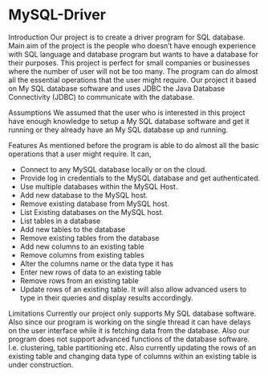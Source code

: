 MySQL-Driver
============
Introduction
Our project is to create a driver program for SQL database. Main aim of the project is the people who doesn’t have enough experience with SQL language and database program but wants to have a database for their purposes. This project is perfect for small companies or businesses where the number of user will not be too many. The program can do almost all the essential operations that the user might require. Our project it based on My SQL database software and uses JDBC the Java Database Connectivity (JDBC) to communicate with the database.

Assumptions
We assumed that the user who is interested in this project have enough knowledge to setup a My SQL database software and get it running or they already have an My SQL database up and running.

Features
As mentioned before the program is able to do almost all the basic operations that a user might require. It can,
* Connect to any MySQL database locally or on the cloud.
*	Provide log in credentials to the MySQL database and get authenticated.
*	Use multiple databases within the MySQL Host.
*	Add new database to the MySQL host.
*	Remove existing database from MySQL host.
*	List Existing databases on the MySQL host.
*	List tables in a database
*	Add new tables to the database 
*	Remove existing tables from the database
*	Add new columns to an existing table
*	Remove columns from existing tables
*	Alter the columns name or the data type it has
*	Enter new rows of data to an existing table 
*	Remove rows from an existing table
*	Update rows of an existing table.
It will also allow advanced users to type in their queries and display results accordingly.

Limitations
Currently our project only supports My SQL database software. Also since our program is working on the single thread it can have delays on the user interface while it is fetching data from the database. Also our program does not support advanced functions of the database software. I.e. clustering, table partitioning etc. Also currently updating the rows of an existing table and changing data type of columns within an existing table is under construction.
